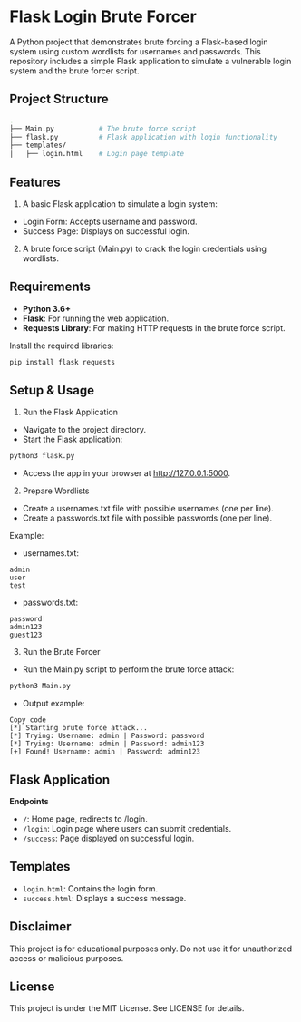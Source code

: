 # Flask Login Brute Forcer
A Python project that demonstrates brute forcing a Flask-based login system using custom wordlists for usernames and passwords. This repository includes a simple Flask application to simulate a vulnerable login system and the brute forcer script.

## Project Structure
```bash
.
├── Main.py           # The brute force script
├── flask.py          # Flask application with login functionality
├── templates/
│   ├── login.html    # Login page template
```

## Features
1. A basic Flask application to simulate a login system:
- Login Form: Accepts username and password.
- Success Page: Displays on successful login.
2. A brute force script (Main.py) to crack the login credentials using wordlists.

## Requirements
- **Python 3.6+**
- **Flask**: For running the web application.
- **Requests Library**: For making HTTP requests in the brute force script.

Install the required libraries:
```bash
pip install flask requests
```

## Setup & Usage
1. Run the Flask Application
- Navigate to the project directory.
- Start the Flask application:
```bash
python3 flask.py
```
- Access the app in your browser at http://127.0.0.1:5000.

2. Prepare Wordlists
- Create a usernames.txt file with possible usernames (one per line).
- Create a passwords.txt file with possible passwords (one per line).

Example:
- usernames.txt:
```
admin
user
test
```
- passwords.txt:
```
password
admin123
guest123
```

3. Run the Brute Forcer
- Run the Main.py script to perform the brute force attack:
```bash
python3 Main.py
```

- Output example:
```
Copy code
[*] Starting brute force attack...
[*] Trying: Username: admin | Password: password
[*] Trying: Username: admin | Password: admin123
[+] Found! Username: admin | Password: admin123
```
## Flask Application
**Endpoints**
- ```/```: Home page, redirects to /login.
- ```/login```: Login page where users can submit credentials.
- ```/success```: Page displayed on successful login.

## Templates
- ```login.html```: Contains the login form.
- ```success.html```: Displays a success message.

## Disclaimer
This project is for educational purposes only. Do not use it for unauthorized access or malicious purposes.

## License
This project is under the MIT License. See LICENSE for details.